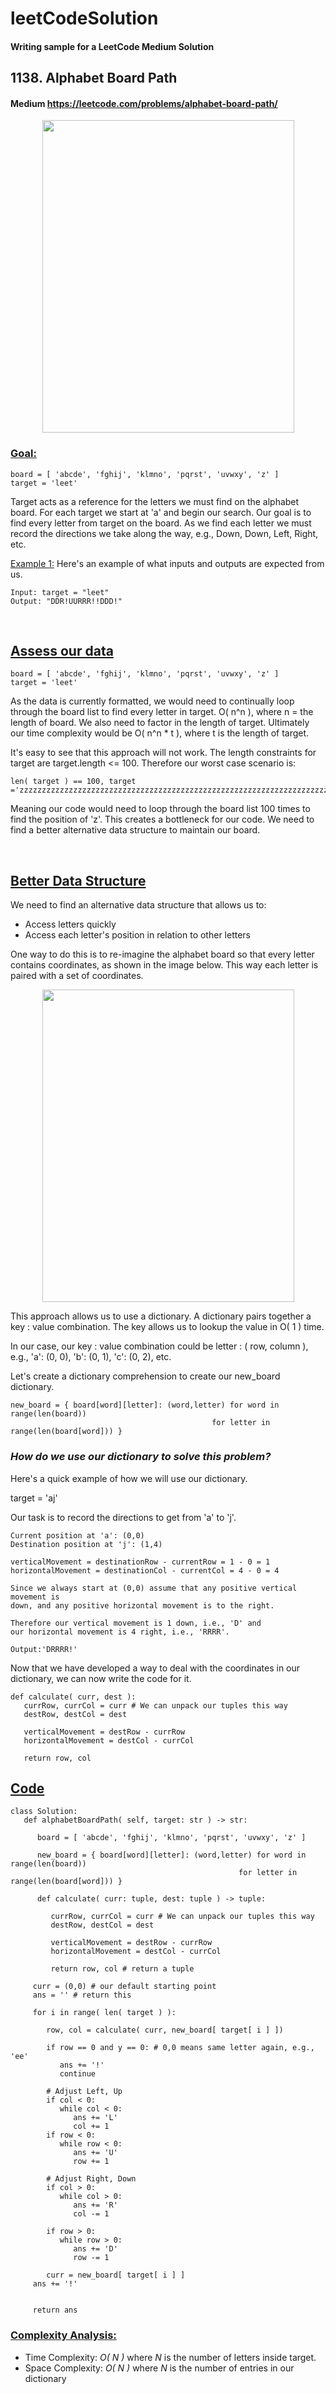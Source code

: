 # leetCodeSolution
#### Writing sample for a LeetCode Medium Solution 

## 1138. Alphabet Board Path
#### Medium https://leetcode.com/problems/alphabet-board-path/

<p align="center">
<img width="403" height="500" src="images/azboard.png">
</p>

### <ins>Goal:</ins> 

```
board = [ 'abcde', 'fghij', 'klmno', 'pqrst', 'uvwxy', 'z' ]
target = 'leet'
```
Target acts as a reference for the letters we must find on the alphabet board. For each target we start at 'a' and begin our search. Our goal is to find every letter from target on the board. 
As we find each letter we must record the directions we take along the way, 
e.g., Down, Down, Left, Right, etc.  

<ins>Example 1:</ins> 
Here's an example of what inputs and outputs are expected from us. 
```
Input: target = "leet"
Output: "DDR!UURRR!!DDD!"
```

<br> 

## <ins>Assess our data</ins>
```
board = [ 'abcde', 'fghij', 'klmno', 'pqrst', 'uvwxy', 'z' ]
target = 'leet'
```

As the data is currently formatted, we would need to continually loop through
the board list to find every letter in target. O( n^n ), where n = the length
of board. We also need to factor in the length of target. Ultimately our time
complexity would be O( n^n * t ), where t is the length of target.  

It's easy to see that this approach will not work. The length constraints for
target are target.length <= 100. Therefore our worst case scenario is: 
```
len( target ) == 100, target ='zzzzzzzzzzzzzzzzzzzzzzzzzzzzzzzzzzzzzzzzzzzzzzzzzzzzzzzzzzzzzzzzzzzzzzzzzzzzzzzzzzzzzzzzzzzzzzzzzzzz'
```
Meaning our code would need to loop through the board list 100 times to find
the position of 'z'. This creates a bottleneck for our code. We need to find a
better alternative data structure to maintain our board. 

<br>

## <ins>Better Data Structure</ins>
We need to find an alternative data structure that allows us to:
- Access letters quickly 
- Access each letter's position in relation to other letters

One way to do this is to re-imagine the alphabet board so that every letter contains coordinates, as
shown in the image below. This way each letter is paired with a set of
coordinates. 

<p align="center">
<img width="403" height="500" src="images/azboardCoords.png">
</p>

This approach allows us to use a dictionary. A dictionary pairs together a
key : value combination. The key allows us to lookup the value in O( 1 ) time. 

In our case, our key : value combination could be letter : ( row, column ),
e.g., 'a': (0, 0), 'b': (0, 1), 'c': (0, 2), etc. 

Let's create a dictionary comprehension to create our new_board dictionary. 

```
new_board = { board[word][letter]: (word,letter) for word in range(len(board))
                                             for letter in range(len(board[word])) }
```

### *How do we use our dictionary to solve this problem?*

Here's a quick example of how we will use our dictionary. 

target = 'aj'

Our task is to record the directions to get from 'a' to 'j'. 

```
Current position at 'a': (0,0) 
Destination position at 'j': (1,4) 

verticalMovement = destinationRow - currentRow = 1 - 0 = 1 
horizontalMovement = destinationCol - currentCol = 4 - 0 = 4

Since we always start at (0,0) assume that any positive vertical movement is
down, and any positive horizontal movement is to the right. 

Therefore our vertical movement is 1 down, i.e., 'D' and
our horizontal movement is 4 right, i.e., 'RRRR'.

Output:'DRRRR!'
```

Now that we have developed a way to deal with the coordinates in our
dictionary, we can now write the code for it. 

```
def calculate( curr, dest ):
   currRow, currCol = curr # We can unpack our tuples this way
   destRow, destCol = dest 

   verticalMovement = destRow - currRow
   horizontalMovement = destCol - currCol 

   return row, col 
```
## <ins>Code</ins>
```
class Solution:
   def alphabetBoardPath( self, target: str ) -> str:

      board = [ 'abcde', 'fghij', 'klmno', 'pqrst', 'uvwxy', 'z' ]

      new_board = { board[word][letter]: (word,letter) for word in range(len(board))
                                                   for letter in range(len(board[word])) }
      
      def calculate( curr: tuple, dest: tuple ) -> tuple:

         currRow, currCol = curr # We can unpack our tuples this way
         destRow, destCol = dest 

         verticalMovement = destRow - currRow
         horizontalMovement = destCol - currCol 

         return row, col # return a tuple 
     
     curr = (0,0) # our default starting point
     ans = '' # return this 

     for i in range( len( target ) ):

        row, col = calculate( curr, new_board[ target[ i ] ])

        if row == 0 and y == 0: # 0,0 means same letter again, e.g., 'ee' 
           ans += '!'
           continue
        
        # Adjust Left, Up
        if col < 0: 
           while col < 0:
              ans += 'L'
              col += 1
        if row < 0:
           while row < 0:
              ans += 'U'
              row += 1

        # Adjust Right, Down
        if col > 0:
           while col > 0:
              ans += 'R'
              col -= 1

        if row > 0:
           while row > 0:
              ans += 'D'
              row -= 1 

        curr = new_board[ target[ i ] ]
     ans += '!'
      

     return ans 
```

### <ins>Complexity Analysis:</ins> 
- Time Complexity: *O( N )* where *N* is the number of letters inside target. 
- Space Complexity: *O( N )* where *N* is the number of entries in our
  dictionary  
